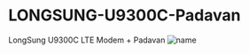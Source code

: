 # LONGSUNG-U9300C-Padavan
LongSung U9300C LTE Modem + Padavan
![name](ttps://github.com/mybdye/LONGSUNG-U9300C-Padavan/blob/master/E0D51A3B-9CA4-4B1B-9370-3522C9E0D63D.png)
